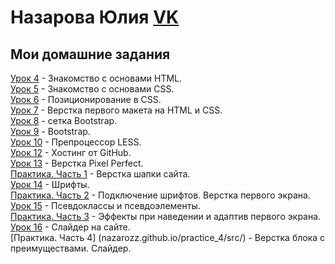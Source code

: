 

# Назарова Юлия [VK](https://vk.com/nazarozz)    
## Мои домашние задания  
[Урок 4](nazarozz.github.io/lesson_4/src/) - Знакомство с основами HTML.  
[Урок 5](nazarozz.github.io/lesson_5/src/src/) - Знакомство с основами CSS.  
[Урок 6](nazarozz.github.io/lesson_6/src/) - Позиционирование в CSS.  
[Урок 7](nazarozz.github.io/lesson_7/project/src/) - Верстка первого макета на HTML и CSS.  
[Урок 8](nazarozz.github.io/lesson_8/project/src/) - сетка Bootstrap.  
[Урок 9](nazarozz.github.io/lesson_9/project/src/) - Bootstrap.  
[Урок 10](nazarozz.github.io/lesson_10/src/) - Препроцессор LESS.  
[Урок 12](nazarozz.github.io/lesson_12/) - Хостинг от GitHub.  
[Урок 13](nazarozz.github.io/lesson_13/src/) - Верстка Pixel Perfect.  
[Практика. Часть 1](nazarozz.github.io/Practice_1/src/) - Верстка шапки сайта.  
[Урок 14](nazarozz.github.io/lesson_14/src/) - Шрифты.  
[Практика. Часть 2](nazarozz.github.io/practice_2/src/) - Подключение шрифтов. Верстка первого экрана.   
[Урок 15](nazarozz.github.io/lesson_15/) - Псевдоклассы и псевдоэлементы.  
[Практика. Часть 3](nazarozz.github.io/practice_3/) - Эффекты при наведении и адаптив первого экрана.  
[Урок 16](nazarozz.github.io/lesson_16/src/) - Слайдер на сайте.  
[Практика. Часть 4] (nazarozz.github.io/practice_4/src/) - Верстка блока с преимуществами. Слайдер.
